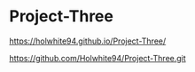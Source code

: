# Project-Three

https://holwhite94.github.io/Project-Three/ 

https://github.com/Holwhite94/Project-Three.git

